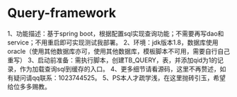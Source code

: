 # Query-framework
1、功能描述：基于spring boot，根据配置sql实现查询功能；不需要再写dao和service；不用重启即可实现测试我部署。
2、环境：jdk版本1.8，数据库使用oracle（使用其他数据库亦可，使用其他数据库，模板脚本不可用，需要自行自己重写）
3、启动前准备：需执行脚本，创建TB_QUERY，表，并添加qid为1的记录，作为加载查询sql到缓存的入口。
4、更多细节请看源码，这里不再赘述，如有疑问请qq联系：1023744525。
5、PS本人才疏学浅，在这里抛砖引玉，希望给位多多赐教。
